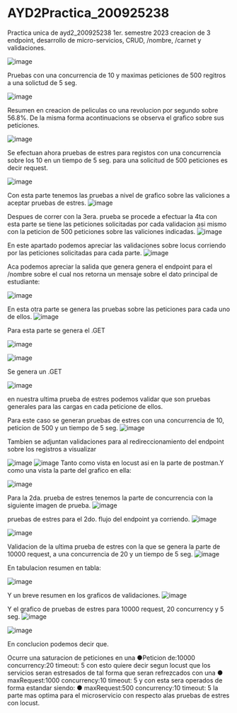 # AYD2Practica_200925238
Practica unica de ayd2_200925238 1er. semestre 2023 creacion de 3 endpoint, desarrollo de micro-servicios, CRUD,  /nombre, /carnet y validaciones.


![image](https://user-images.githubusercontent.com/15185688/236043771-10799258-e0b3-4ad9-be05-dddc6424e5b8.png)

Pruebas con una concurrencia de 10 y maximas peticiones de 500 regitros a una solictud de 5 seg.

![image](https://user-images.githubusercontent.com/15185688/236044541-24031106-847c-4469-936f-d2ff973af5e6.png)

Resumen en creacion de peliculas co una revolucion por segundo sobre 56.8%. De la misma forma
acontinuacions se observa el grafico sobre sus peticiones.

![image](https://user-images.githubusercontent.com/15185688/236045150-4fd14f51-8e0b-4725-a556-dc8d29427224.png)

Se efectuan ahora pruebas de estres para registos con una concurrencia sobre los 10 en un tiempo de 5 seg.
para una solicitud de 500 peticiones es decir request.

![image](https://user-images.githubusercontent.com/15185688/236047658-fe6d988e-f3f6-47de-84c6-88c085ccaf73.png)

Con esta parte tenemos las pruebas a nivel de grafico sobre las valiciones a aceptar pruebas de estres.
![image](https://user-images.githubusercontent.com/15185688/236047904-2de7ae89-996b-476d-8980-ece2859c0d5b.png)


Despues de correr con la 3era. prueba se procede a efectuar la 4ta con esta parte se tiene las peticiones solicitadas
por cada validacion asi mismo con la peticion de 500 peticiones sobre las valiciones indicadas.
![image](https://user-images.githubusercontent.com/15185688/236048522-53237e4b-8a11-456b-b5f1-79cb7ad7ae08.png)


En este apartado podemos apreciar las validaciones sobre locus corriendo por las peticiones solicitadas para cada parte.
![image](https://user-images.githubusercontent.com/15185688/236048718-62cc9051-45b0-44a0-88d0-3838573f228f.png)

Aca podemos apreciar la salida que genera genera el endpoint para el /nombre sobre el cual nos retorna un mensaje sobre el dato
principal de estudiante:

![image](https://user-images.githubusercontent.com/15185688/236049327-712db7dd-55e8-4efa-aedc-5155dd14fb86.png)

En esta otra parte se genera las pruebas sobre las peticiones para cada uno de ellos.
![image](https://user-images.githubusercontent.com/15185688/236049600-9171fd55-2587-4f28-8c59-bdc242e57cbe.png)



Para esta parte se genera el .GET 

![image](https://user-images.githubusercontent.com/15185688/236050469-a468674a-093b-4b0e-a931-9e590aea8f65.png)


![image](https://user-images.githubusercontent.com/15185688/236050658-6a2c5c6f-89c4-47cb-b3e0-20d3c70dce57.png)

Se genera un .GET 

![image](https://user-images.githubusercontent.com/15185688/236050950-ee3b79d3-12d8-420b-a2d5-87053928d16e.png)

en nuestra ultima prueba de estres podemos validar que son pruebas generales para las cargas en cada peticione de ellos.

Para este caso se generan pruebas de estres con una concurrencia de 10, peticion de 500 y un tiempo de 5 seg.
![image](https://user-images.githubusercontent.com/15185688/236051644-66ed67ad-faa6-47f7-b461-946bd5046c18.png)


Tambien se adjuntan validaciones para al redireccionamiento del endpoint sobre los registros a visualizar

![image](https://user-images.githubusercontent.com/15185688/236051910-5b228210-18c7-4bf9-8523-efb551f76196.png)
![image](https://user-images.githubusercontent.com/15185688/236051943-55548127-d6e0-489b-a226-0928e0c04d42.png)
Tanto como vista en locust asi en la parte de postman.Y como una vista la parte del grafico en ella:

![image](https://user-images.githubusercontent.com/15185688/236052264-a6920168-b3cb-4438-9374-21b020e9e891.png)

Para la 2da. prueba de estres tenemos la parte de concurrencia con la siguiente imagen de prueba.
![image](https://user-images.githubusercontent.com/15185688/236052683-6f25f419-a792-4863-a900-2238c986d93d.png)


pruebas de estres para el 2do. flujo del endpoint ya corriendo.
![image](https://user-images.githubusercontent.com/15185688/236053147-9ab26aa5-0853-484d-a39d-11752a504577.png)

![image](https://user-images.githubusercontent.com/15185688/236053261-356fac97-9060-4c02-b90b-c618a79a812c.png)

Validacion de la ultima prueba de estres con la que se genera la parte de 10000 request, a una concurrencia de 20 y un tiempo de 5 seg.
![image](https://user-images.githubusercontent.com/15185688/236053824-978a4955-5805-4e84-b692-027ce9bbe961.png)


En tabulacion resumen en tabla:

![image](https://user-images.githubusercontent.com/15185688/236054313-3193a3e9-f4f2-4892-8c9e-df961345f0a7.png)



Y un breve resumen en los graficos de validaciones.
![image](https://user-images.githubusercontent.com/15185688/236054348-58adc6d2-0756-4e71-b5fc-945d2df93e7f.png)


Y el grafico de pruebas de estres para 10000 request, 20 concurrency y 5 seg. 
![image](https://user-images.githubusercontent.com/15185688/236054500-05c6fe01-c82e-4e19-897b-a322568e9563.png)

![image](https://user-images.githubusercontent.com/15185688/236054606-a5623d05-aa9f-46f8-a302-76a226019c6c.png)

En conclucion podemos decir que.

Ocurre una saturacion de peticiones en una ●Peticion de:10000 concurrency:20 timeout: 5 con esto quiere decir segun locust que los servicios seran estresados de tal forma que seran refrezcados con una ● maxRequest:1000 concurrency:10 timeout: 5 y con esta sera operados de forma estandar siendo:
● maxRequest:500 concurrency:10 timeout: 5 la parte mas optima para el microservicio con respecto alas pruebas de estres con locust.


